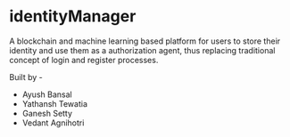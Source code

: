 # identityManager

A blockchain and machine learning based platform for users to store their identity and use them as a authorization agent, thus replacing traditional concept of login and register processes.

Built by - <br />

- Ayush Bansal <br />
- Yathansh Tewatia <br />
- Ganesh Setty <br />
- Vedant Agnihotri <br />